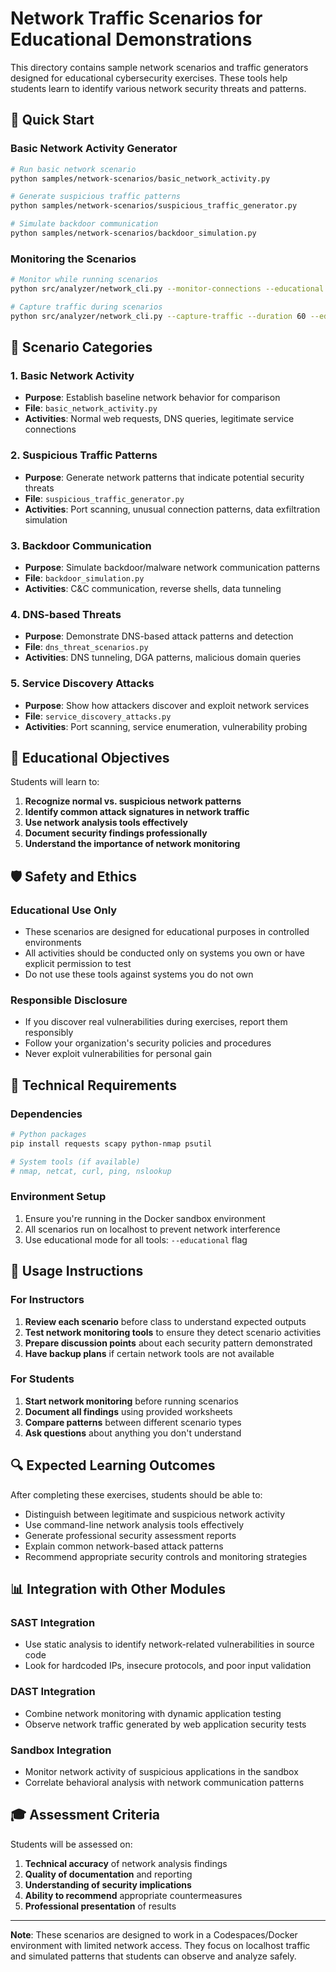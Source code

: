 # Network Traffic Scenarios for Educational Demonstrations

This directory contains sample network scenarios and traffic generators designed
for educational cybersecurity exercises. These tools help students learn to
identify various network security threats and patterns.

## 🚀 Quick Start

### Basic Network Activity Generator

```bash
# Run basic network scenario
python samples/network-scenarios/basic_network_activity.py

# Generate suspicious traffic patterns
python samples/network-scenarios/suspicious_traffic_generator.py

# Simulate backdoor communication
python samples/network-scenarios/backdoor_simulation.py
```

### Monitoring the Scenarios

```bash
# Monitor while running scenarios
python src/analyzer/network_cli.py --monitor-connections --educational

# Capture traffic during scenarios
python src/analyzer/network_cli.py --capture-traffic --duration 60 --educational
```

## 📂 Scenario Categories

### 1. Basic Network Activity

- **Purpose**: Establish baseline network behavior for comparison
- **File**: `basic_network_activity.py`
- **Activities**: Normal web requests, DNS queries, legitimate service
  connections

### 2. Suspicious Traffic Patterns

- **Purpose**: Generate network patterns that indicate potential security
  threats
- **File**: `suspicious_traffic_generator.py`
- **Activities**: Port scanning, unusual connection patterns, data exfiltration
  simulation

### 3. Backdoor Communication

- **Purpose**: Simulate backdoor/malware network communication patterns
- **File**: `backdoor_simulation.py`
- **Activities**: C&C communication, reverse shells, data tunneling

### 4. DNS-based Threats

- **Purpose**: Demonstrate DNS-based attack patterns and detection
- **File**: `dns_threat_scenarios.py`
- **Activities**: DNS tunneling, DGA patterns, malicious domain queries

### 5. Service Discovery Attacks

- **Purpose**: Show how attackers discover and exploit network services
- **File**: `service_discovery_attacks.py`
- **Activities**: Port scanning, service enumeration, vulnerability probing

## 🎯 Educational Objectives

Students will learn to:

1. **Recognize normal vs. suspicious network patterns**
2. **Identify common attack signatures in network traffic**
3. **Use network analysis tools effectively**
4. **Document security findings professionally**
5. **Understand the importance of network monitoring**

## 🛡️ Safety and Ethics

### Educational Use Only

- These scenarios are designed for educational purposes in controlled
  environments
- All activities should be conducted only on systems you own or have explicit
  permission to test
- Do not use these tools against systems you do not own

### Responsible Disclosure

- If you discover real vulnerabilities during exercises, report them responsibly
- Follow your organization's security policies and procedures
- Never exploit vulnerabilities for personal gain

## 🔧 Technical Requirements

### Dependencies

```bash
# Python packages
pip install requests scapy python-nmap psutil

# System tools (if available)
# nmap, netcat, curl, ping, nslookup
```

### Environment Setup

1. Ensure you're running in the Docker sandbox environment
2. All scenarios run on localhost to prevent network interference
3. Use educational mode for all tools: `--educational` flag

## 📝 Usage Instructions

### For Instructors

1. **Review each scenario** before class to understand expected outputs
2. **Test network monitoring tools** to ensure they detect scenario activities
3. **Prepare discussion points** about each security pattern demonstrated
4. **Have backup plans** if certain network tools are not available

### For Students

1. **Start network monitoring** before running scenarios
2. **Document all findings** using provided worksheets
3. **Compare patterns** between different scenario types
4. **Ask questions** about anything you don't understand

## 🔍 Expected Learning Outcomes

After completing these exercises, students should be able to:

- Distinguish between legitimate and suspicious network activity
- Use command-line network analysis tools effectively
- Generate professional security assessment reports
- Explain common network-based attack patterns
- Recommend appropriate security controls and monitoring strategies

## 📊 Integration with Other Modules

### SAST Integration

- Use static analysis to identify network-related vulnerabilities in source code
- Look for hardcoded IPs, insecure protocols, and poor input validation

### DAST Integration

- Combine network monitoring with dynamic application testing
- Observe network traffic generated by web application security tests

### Sandbox Integration

- Monitor network activity of suspicious applications in the sandbox
- Correlate behavioral analysis with network communication patterns

## 🎓 Assessment Criteria

Students will be assessed on:

1. **Technical accuracy** of network analysis findings
2. **Quality of documentation** and reporting
3. **Understanding of security implications**
4. **Ability to recommend** appropriate countermeasures
5. **Professional presentation** of results

---

**Note**: These scenarios are designed to work in a Codespaces/Docker
environment with limited network access. They focus on localhost traffic and
simulated patterns that students can observe and analyze safely.
